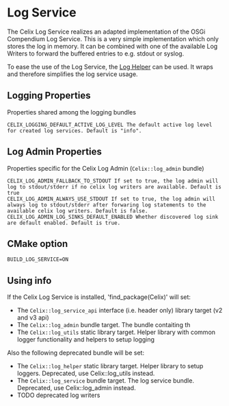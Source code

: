 # Log Service

The Celix Log Service realizes an adapted implementation of the OSGi Compendium Log Service. This is a very simple implementation which only stores the log in memory. It can be combined with one of the available Log Writers to forward the buffered entries to e.g. stdout or syslog.

To ease the use of the Log Service, the [Log Helper]( loghelper_include/log_helper.h) can be used. It wraps and therefore simplifies the log service usage.

## Logging Properties
Properties shared among the logging bundles

    CELIX_LOGGING_DEFAULT_ACTIVE_LOG_LEVEL The default active log level for created log services. Default is "info".

## Log Admin Properties
Properties specific for the Celix Log Admin (`Celix::log_admin` bundle)

    CELIX_LOG_ADMIN_FALLBACK_TO_STDOUT If set to true, the log admin will log to stdout/stderr if no celix log writers are available. Default is true
    CELIX_LOG_ADMIN_ALWAYS_USE_STDOUT If set to true, the log admin will always log to stdout/stderr after forwaring log statements to the available celix log writers. Default is false.
    CELIX_LOG_ADMIN_LOG_SINKS_DEFAULT_ENABLED Whether discovered log sink are default enabled. Default is true.
    
## CMake option
    BUILD_LOG_SERVICE=ON

## Using info

If the Celix Log Service is installed, 'find_package(Celix)' will set:
 - The `Celix::log_service_api` interface (i.e. header only) library target (v2 and v3 api)
 - The `Celix::log_admin` bundle target. The bundle contaiting th 
 - The `Celix::log_utils` static library target. Helper library with common logger functionality and helpers to setup logging
 
Also the following deprecated bundle will be set:
 - The `Celix::log_helper` static library target. Helper library to setup loggers. Deprecated, use Celix::log_utils instead.
 - The `Celix::log_service` bundle target. The log service bundle. Deprecated, use Celix::log_admin instead.
 - TODO deprecated log writers